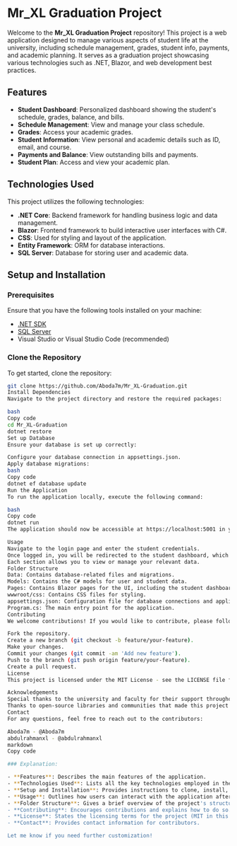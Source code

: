 # Mr_XL Graduation Project

Welcome to the **Mr_XL Graduation Project** repository! This project is a web application designed to manage various aspects of student life at the university, including schedule management, grades, student info, payments, and academic planning. It serves as a graduation project showcasing various technologies such as .NET, Blazor, and web development best practices.

## Features

- **Student Dashboard**: Personalized dashboard showing the student's schedule, grades, balance, and bills.
- **Schedule Management**: View and manage your class schedule.
- **Grades**: Access your academic grades.
- **Student Information**: View personal and academic details such as ID, email, and course.
- **Payments and Balance**: View outstanding bills and payments.
- **Student Plan**: Access and view your academic plan.

## Technologies Used

This project utilizes the following technologies:
- **.NET Core**: Backend framework for handling business logic and data management.
- **Blazor**: Frontend framework to build interactive user interfaces with C#.
- **CSS**: Used for styling and layout of the application.
- **Entity Framework**: ORM for database interactions.
- **SQL Server**: Database for storing user and academic data.

## Setup and Installation

### Prerequisites

Ensure that you have the following tools installed on your machine:

- [.NET SDK](https://dotnet.microsoft.com/download)
- [SQL Server](https://www.microsoft.com/en-us/sql-server)
- Visual Studio or Visual Studio Code (recommended)

### Clone the Repository

To get started, clone the repository:

```bash
git clone https://github.com/Aboda7m/Mr_XL-Graduation.git
Install Dependencies
Navigate to the project directory and restore the required packages:

bash
Copy code
cd Mr_XL-Graduation
dotnet restore
Set up Database
Ensure your database is set up correctly:

Configure your database connection in appsettings.json.
Apply database migrations:
bash
Copy code
dotnet ef database update
Run the Application
To run the application locally, execute the following command:

bash
Copy code
dotnet run
The application should now be accessible at https://localhost:5001 in your browser.

Usage
Navigate to the login page and enter the student credentials.
Once logged in, you will be redirected to the student dashboard, which contains links to various sections such as Schedule, Grades, Student Info, Payments, and Student Plan.
Each section allows you to view or manage your relevant data.
Folder Structure
Data: Contains database-related files and migrations.
Models: Contains the C# models for user and student data.
Pages: Contains Blazor pages for the UI, including the student dashboard, schedule, grades, etc.
wwwroot/css: Contains CSS files for styling.
appsettings.json: Configuration file for database connections and application settings.
Program.cs: The main entry point for the application.
Contributing
We welcome contributions! If you would like to contribute, please follow these steps:

Fork the repository.
Create a new branch (git checkout -b feature/your-feature).
Make your changes.
Commit your changes (git commit -am 'Add new feature').
Push to the branch (git push origin feature/your-feature).
Create a pull request.
License
This project is licensed under the MIT License - see the LICENSE file for details.

Acknowledgements
Special thanks to the university and faculty for their support throughout this project.
Thanks to open-source libraries and communities that made this project possible.
Contact
For any questions, feel free to reach out to the contributors:

Aboda7m - @Aboda7m
abdulrahmanxl - @abdulrahmanxl
markdown
Copy code

### Explanation:

- **Features**: Describes the main features of the application.
- **Technologies Used**: Lists all the key technologies employed in the project.
- **Setup and Installation**: Provides instructions to clone, install, and run the project locally.
- **Usage**: Outlines how users can interact with the application after logging in.
- **Folder Structure**: Gives a brief overview of the project's structure and important directories/files.
- **Contributing**: Encourages contributions and explains how to do so.
- **License**: States the licensing terms for the project (MIT in this case).
- **Contact**: Provides contact information for contributors.

Let me know if you need further customization!